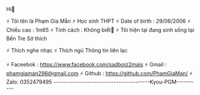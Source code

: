Hi👋

⚡ Tôi tên là Phạm Gia Mẫn
⚡ Học sinh THPT
⚡ Date of birth : 29/06/2006
⚡ Chiều cao : 1m65
⚡ Tính cách : Không biết🤧
⚡ Tôi hiện tại đang sinh sống tại Bến Tre
Sở thích

⚡ Thích nghe nhạc
⚡ Thích ngủ
Thông tin liên lạc

⚡ Faceebok : https://www.facebook.com/sadboiz2mais
⚡ Gmail : phamgiaman296@gmail.com
⚡ Github : https://github.com/PhamGiaMan/
⚡ Zalo: 0352479495
----------------------------------------Kyou-PGM----------
